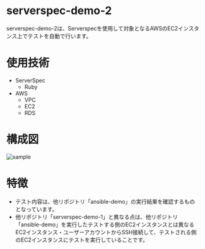 # serverspec-demo-2
serverspec-demo-2は、Serverspecを使用して対象となるAWSのEC2インスタンス上でテストを自動で行います。  
# 使用技術
- ServerSpec
  - Ruby
- AWS
  - VPC
  - EC2
  - RDS
# 構成図
![sample]()  
# 特徴
- テスト内容は、他リポジトリ「ansible-demo」の実行結果を確認するものとなっています。
- 他リポジトリ「serverspec-demo-1」と異なる点は、他リポジトリ「ansible-demo」を実行したテストする側のEC2インスタンスとは異なるEC2インスタンス・ユーザーアカウントからSSH接続して、テストされる側のEC2インスタンスにテストを実行していることです。
